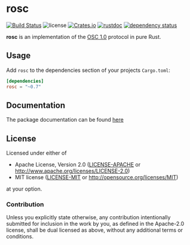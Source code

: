 # rosc

[![Build Status](https://github.com/klingtnet/rosc/workflows/Rust/badge.svg)](https://github.com/klingtnet/rosc/actions)
![license](https://img.shields.io/badge/license-MIT%2FApache%202.0-blue.svg)
[![Crates.io](https://img.shields.io/crates/v/rosc.svg)](https://crates.io/crates/rosc) [![rustdoc](https://img.shields.io/badge/rustdoc-hosted-blue.svg)](https://docs.rs/rosc)
[![dependency status](https://deps.rs/repo/github/klingtnet/rosc/status.svg)](https://deps.rs/repo/github/klingtnet/rosc)

**rosc** is an implementation of the [OSC 1.0](https://github.com/CNMAT/OpenSoundControl.org/blob/master/spec-1_0.md) protocol in pure Rust.

## Usage

Add `rosc` to the dependencies section of your projects `Cargo.toml`:

```toml
[dependencies]
rosc = "~0.7"
```

## Documentation

The package documentation can be found [here](https://docs.rs/rosc/)

## License

Licensed under either of

- Apache License, Version 2.0 ([LICENSE-APACHE](LICENSE-APACHE) or http://www.apache.org/licenses/LICENSE-2.0)
- MIT license ([LICENSE-MIT](LICENSE-MIT) or http://opensource.org/licenses/MIT)

at your option.

### Contribution

Unless you explicitly state otherwise, any contribution intentionally submitted
for inclusion in the work by you, as defined in the Apache-2.0 license, shall be dual licensed as above, without any
additional terms or conditions.
